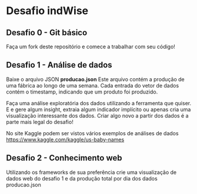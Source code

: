 # Desafio indWise

## Desafio 0 - Git básico
Faça um fork deste repositório e comece a trabalhar com seu código!

## Desafio 1 - Análise de dados
Baixe o arquivo JSON **producao.json**
Este arquivo contém a produção de uma fábrica ao longo de uma semana. 
Cada entrada do vetor de dados contém o timestamp, indicando que um produto foi produzido.

Faça uma análise exploratória dos dados utilizando a ferramenta que quiser. E e gere algum insight, extraia algum indicador implícito ou apenas cria uma visualização interessante dos dados. Criar algo novo a partir dos dados é a parte mais legal do desafio!

No site Kaggle podem ser vistos vários exemplos de análises de dados
https://www.kaggle.com/kaggle/us-baby-names

## Desafio 2 - Conhecimento web
Utilizando os frameworks de sua preferência crie uma visualização de dados web do desafio 1 e da produção total por dia dos dados producao.json
